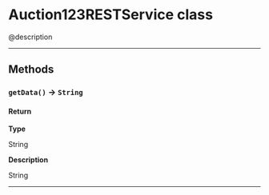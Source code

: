 # Auction123RESTService class

@description

---
## Methods
### `getData()` → `String`
#### Return

**Type**

String

**Description**

String

---
